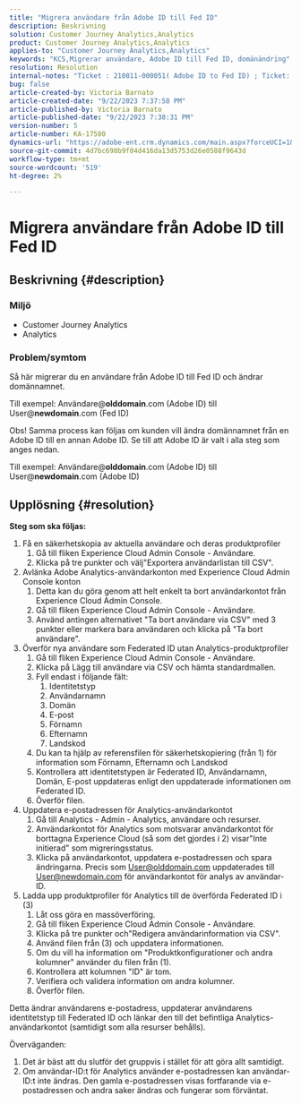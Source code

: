 ```yaml
---
title: "Migrera användare från Adobe ID till Fed ID"
description: Beskrivning
solution: Customer Journey Analytics,Analytics
product: Customer Journey Analytics,Analytics
applies-to: "Customer Journey Analytics,Analytics"
keywords: "KCS,Migrerar användare, Adobe ID till Fed ID, domänändring"
resolution: Resolution
internal-notes: "Ticket : 210811-000051( Adobe ID to Fed ID) ; Ticket: 210916-000306 (Adobe ID to Adobe ID)"
bug: false
article-created-by: Victoria Barnato
article-created-date: "9/22/2023 7:37:58 PM"
article-published-by: Victoria Barnato
article-published-date: "9/22/2023 7:38:31 PM"
version-number: 5
article-number: KA-17580
dynamics-url: "https://adobe-ent.crm.dynamics.com/main.aspx?forceUCI=1&pagetype=entityrecord&etn=knowledgearticle&id=44516d83-7f59-ee11-be6f-6045bd0065b6"
source-git-commit: 4d7bc698b9f04d416da13d5753d26e0588f9643d
workflow-type: tm+mt
source-wordcount: '519'
ht-degree: 2%

---
```


# Migrera användare från Adobe ID till Fed ID

## Beskrivning {#description}


### <b>Miljö</b>

- Customer Journey Analytics
- Analytics 




### <b>Problem/symtom</b>

Så här migrerar du en användare från Adobe ID till Fed ID och ändrar domännamnet.

Till exempel: Användare@<b>olddomain</b>.com (Adobe ID) till User@<b>newdomain</b>.com (Fed ID)



Obs! Samma process kan följas om kunden vill ändra domännamnet från en Adobe ID till en annan Adobe ID. Se till att Adobe ID är valt i alla steg som anges nedan.

Till exempel: Användare@<b>olddomain</b>.com (Adobe ID) till User@<b>newdomain</b>.com (Adobe ID)


## Upplösning {#resolution}

<b>Steg som ska följas:</b>
1. Få en säkerhetskopia av aktuella användare och deras produktprofiler
   1. Gå till fliken Experience Cloud Admin Console - Användare.
   2. Klicka på tre punkter och välj&quot;Exportera användarlistan till CSV&quot;.
2. Avlänka Adobe Analytics-användarkonton med Experience Cloud Admin Console konton
   1. Detta kan du göra genom att helt enkelt ta bort användarkontot från Experience Cloud Admin Console.
   2. Gå till fliken Experience Cloud Admin Console - Användare.
   3. Använd antingen alternativet &quot;Ta bort användare via CSV&quot; med 3 punkter eller markera bara användaren och klicka på &quot;Ta bort användare&quot;.
3. Överför nya användare som Federated ID utan Analytics-produktprofiler
   1. Gå till fliken Experience Cloud Admin Console - Användare.
   2. Klicka på Lägg till användare via CSV och hämta standardmallen.
   3. Fyll endast i följande fält:
      1. Identitetstyp
      2. Användarnamn
      3. Domän
      4. E-post
      5. Förnamn
      6. Efternamn
      7. Landskod
   4. Du kan ta hjälp av referensfilen för säkerhetskopiering (från 1) för information som Förnamn, Efternamn och Landskod
   5. Kontrollera att identitetstypen är Federated ID, Användarnamn, Domän, E-post uppdateras enligt den uppdaterade informationen om Federated ID.
   6. Överför filen.
4. Uppdatera e-postadressen för Analytics-användarkontot
   1. Gå till Analytics - Admin - Analytics, användare och resurser.
   2. Användarkontot för Analytics som motsvarar användarkontot för borttagna Experience Cloud (så som det gjordes i 2) visar&quot;Inte initierad&quot; som migreringsstatus.
   3. Klicka på användarkontot, uppdatera e-postadressen och spara ändringarna. Precis som User@olddomain.com uppdaterades till User@newdomain.com för användarkontot för analys av användar-ID.
5. Ladda upp produktprofiler för Analytics till de överförda Federated ID i (3)
   1. Låt oss göra en massöverföring.
   2. Gå till fliken Experience Cloud Admin Console - Användare.
   3. Klicka på tre punkter och&quot;Redigera användarinformation via CSV&quot;.
   4. Använd filen från (3) och uppdatera informationen.
   5. Om du vill ha information om &quot;Produktkonfigurationer och andra kolumner&quot; använder du filen från (1).
   6. Kontrollera att kolumnen &quot;ID&quot; är tom.
   7. Verifiera och validera information om andra kolumner.
   8. Överför filen.




Detta ändrar användarens e-postadress, uppdaterar användarens identitetstyp till Federated ID och länkar den till det befintliga Analytics-användarkontot (samtidigt som alla resurser behålls).


Överväganden:
1. Det är bäst att du slutför det gruppvis i stället för att göra allt samtidigt.
2. Om användar-ID:t för Analytics använder e-postadressen kan användar-ID:t inte ändras. Den gamla e-postadressen visas fortfarande via e-postadressen och andra saker ändras och fungerar som förväntat.

